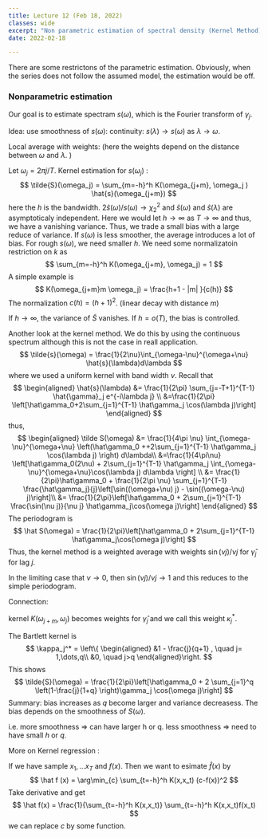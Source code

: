 ```yaml
---
title: Lecture 12 (Feb 18, 2022)
classes: wide
excerpt: "Non parametric estimation of spectral density (Kernel Method)"
date: 2022-02-18

---
```


There are some restrictons of the parametric estimation. Obviously, when the series does not follow the assumed model, the estimation would be off. 

### Nonparametric estimation

Our goal is to estimate spectram $s(\omega)$, which is the Fourier transform of $\gamma_j$. 

Idea: use smoothness of $s(\omega)$: continuity: $s(\lambda) \rightarrow s(\omega)$ as $\lambda \rightarrow \omega$. 

Local average with weights: (here the weights depend on the distance between $\omega$ and $\lambda$. )

Let $\omega_j = 2\pi j/T$. Kernel estimation for $s(\omega_j)$ :
$$
\tilde{S}(\omega_j) = \sum_{m=-h}^h K(\omega_{j+m}, \omega_j ) \hat{s}(\omega_{j+m})
$$
here the $h$ is the bandwidth. $2\hat{s}(\omega)/s(\omega) \rightarrow \chi^2_2$ and $\hat s(\omega)$ and $\hat s(\lambda)$ are asymptoticaly independent. Here we would let $h\rightarrow \infty$ as $T\rightarrow \infty$ and thus, we have a vanishing variance. Thus, we trade a small bias with a large reduce of variance. If $s(\omega)$ is less smoother, the average introduces a lot of bias. For rough $s(\omega)$, we need smaller $h$. We need some normalizatoin restriction on $k$ as 
$$
\sum_{m=-h}^h K(\omega_{j+m}, \omega_j) = 1
$$
A simple example is 
$$
K(\omega_{j+m}m \omega_j) = \frac{h+1 - |m| }{c(h)}
$$
The normalization $c(h) = (h+1)^2$. (linear decay with distance $m$)

If $h\rightarrow\infty$, the variance of $\tilde S$ vanishes. If $h=o(T)$, the bias is controlled. 

Another look at the kernel method. We do this by using the continuous spectrum although this is not the case in reall application. 
$$
\tilde{s}(\omega) = \frac{1}{2\nu}\int_{\omega-\nu}^{\omega+\nu} \hat{s}(\lambda)d\lambda 
$$
where we used a uniform kernel with band width $\nu$. Recall that 
$$
\begin{aligned}
\hat{s}(\lambda) &= \frac{1}{2\pi} \sum_{j=-T+1}^{T-1} \hat{\gamma}_j e^{-i\lambda j} \\
&=\frac{1}{2\pi} \left[\hat\gamma_0+2\sum_{j=1}^{T-1} \hat\gamma_j \cos(\lambda j)\right]
\end{aligned}
$$
thus, 
$$
\begin{aligned}
\tilde S(\omega) &= \frac{1}{4\pi \nu} \int_{\omega-\nu}^{\omega+\nu} \left(\hat\gamma_0 ++2\sum_{j=1}^{T-1} \hat\gamma_j \cos(\lambda j) \right) d\lambda\\
&=\frac{1}{4\pi\nu} \left[\hat\gamma_0(2\nu) + 2\sum_{j=1}^{T-1} \hat\gamma_j \int_{\omega-\nu}^{\omega+\nu}\cos(\lambda j) d\lambda \right] \\
&= \frac{1}{2\pi}\hat\gamma_0 + \frac{1}{2\pi \nu} \sum_{j=1}^{T-1} \frac{\hat\gamma_j}{j}\left[\sin((\omega+\nu) j) - \sin((\omega-\nu) j)\right]\\
&= \frac{1}{2\pi}\left[\hat\gamma_0 + 2\sum_{j=1}^{T-1} \frac{\sin(\nu j)}{\nu j} \hat\gamma_j\cos(\omega j)\right]
\end{aligned}
$$
The periodogram is 
$$
\hat S(\omega) = \frac{1}{2\pi}\left[\hat\gamma_0 + 2\sum_{j=1}^{T-1} \hat\gamma_j\cos(\omega j)\right]
$$
Thus, the kernel method is a weighted average with weights $\sin(\nu j)/\nu j$ for $\hat\gamma_j$ for lag $j$. 

In the limiting case that $\nu\rightarrow 0$, then $\sin(\nu j)/\nu j \rightarrow 1$ and this reduces to the simple periodogram. 

Connection: 

kernel $K(\omega_{j+m},\omega_j)$ becomes weights for $\hat\gamma_j$ and we call this weight $\kappa_j^*$.

The Bartlett kernel is 
$$
\kappa_j^* = \left\{ \begin{aligned} 
&1 - \frac{j}{q+1} , \quad j= 1,\dots,q\\
&0, \quad j>q
\end{aligned}\right.
$$
 This shows 
$$
\tilde{S}(\omega) = \frac{1}{2\pi}\left[\hat\gamma_0 + 2 \sum_{j=1}^q \left(1-\frac{j}{1+q} \right)\gamma_j \cos(\omega j)\right]
$$
Summary: bias increases as $q$ become larger and variance decreasess. The bias depends on the smoothness of $S(\omega)$. 

i.e. more smoothness $\Rightarrow$ can have larger h or q​.  less smoothness $\Rightarrow$ need to have small $h$ or $q$.

More on Kernel regression :

If we have sample $x_1,\dots x_T$ and $f(x)$. Then we want to esimate $\hat{f}(x)$ by 
$$
\hat f (x) = \arg\min_{c} \sum_{t=-h}^h K(x,x_t) (c-f(x))^2
$$
Take derivative and get 
$$
\hat f(x) = \frac{1}{\sum_{t=-h}^h K(x,x_t)} \sum_{t=-h}^h K(x,x_t)f(x_t)
$$
we can replace $c$ by some function. 


